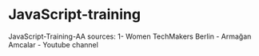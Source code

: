 # JavaScript-training
JavaScript-Training-AA
sources:
  1- Women TechMakers Berlin - Armağan Amcalar - Youtube channel
